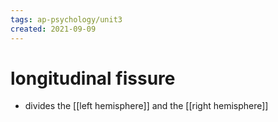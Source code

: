 ```yaml
---
tags: ap-psychology/unit3 
created: 2021-09-09
---
```


# longitudinal fissure

- divides the [[left hemisphere]] and the [[right hemisphere]] 

